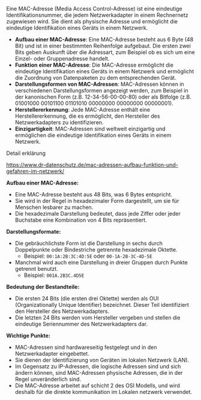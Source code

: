
Eine MAC-Adresse (Media Access Control-Adresse) ist eine eindeutige Identifikationsnummer, die jedem Netzwerkadapter in einem Rechnernetz zugewiesen wird. Sie dient als physische Adresse und ermöglicht die eindeutige Identifikation eines Geräts in einem Netzwerk.

- **Aufbau einer MAC-Adresse**: Eine MAC-Adresse besteht aus 6 Byte (48 Bit) und ist in einer bestimmten Reihenfolge aufgebaut. Die ersten zwei Bits geben Auskunft über die Adressart, zum Beispiel ob es sich um eine Einzel- oder Gruppenadresse handelt.
- **Funktion einer MAC-Adresse**: Die MAC-Adresse ermöglicht die eindeutige Identifikation eines Geräts in einem Netzwerk und ermöglicht die Zuordnung von Datenpaketen zu dem entsprechenden Gerät.
- **Darstellungsformen von MAC-Adressen**: MAC-Adressen können in verschiedenen Darstellungsformen angezeigt werden, zum Beispiel in der kanonischen Form (z.B. 12-34-56-00-00-80) oder als Bitfolge (z.B. 01001000 00101100 01101010 00000000 00000000 00000001).
- **Herstellererkennung**: Jede MAC-Adresse enthält eine Herstellererkennung, die es ermöglicht, den Hersteller des Netzwerkadapters zu identifizieren.
- **Einzigartigkeit**: MAC-Adressen sind weltweit einzigartig und ermöglichen die eindeutige Identifikation eines Geräts in einem Netzwerk.



Detail erklärung 

https://www.dr-datenschutz.de/mac-adressen-aufbau-funktion-und-gefahren-im-netzwerk/



**Aufbau einer MAC-Adresse:**

- Eine MAC-Adresse besteht aus 48 Bits, was 6 Bytes entspricht.
- Sie wird in der Regel in hexadezimaler Form dargestellt, um sie für Menschen lesbarer zu machen.
- Die hexadezimale Darstellung bedeutet, dass jede Ziffer oder jeder Buchstabe eine Kombination von 4 Bits repräsentiert.

**Darstellungsformate:**

- Die gebräuchlichste Form ist die Darstellung in sechs durch Doppelpunkte oder Bindestriche getrennte hexadezimale Oktette.
    - Beispiel: `00:1A:2B:3C:4D:5E` oder `00-1A-2B-3C-4D-5E`
- Manchmal wird auch eine Darstellung in dreier Gruppen durch Punkte getrennt benutzt.
    - Beispiel: `001A.2B3C.4D5E`

**Bedeutung der Bestandteile:**

- Die ersten 24 Bits (die ersten drei Oktette) werden als OUI (Organizationally Unique Identifier) bezeichnet. Dieser Teil identifiziert den Hersteller des Netzwerkadapters.
- Die letzten 24 Bits werden vom Hersteller vergeben und stellen die eindeutige Seriennummer des Netzwerkadapters dar.

**Wichtige Punkte:**

- MAC-Adressen sind hardwareseitig festgelegt und in den Netzwerkadapter eingebettet.
- Sie dienen der Identifizierung von Geräten im lokalen Netzwerk (LAN).
- Im Gegensatz zu IP-Adressen, die logische Adressen sind und sich ändern können, sind MAC-Adressen physische Adressen, die in der Regel unveränderlich sind.
- Die MAC-Adresse arbeitet auf schicht 2 des OSI Modells, und wird deshalb für die direkte kommunikation im Lokalen netzwerk verwendet.